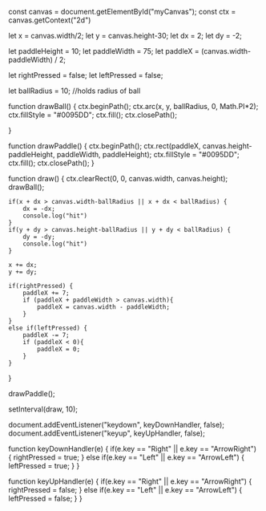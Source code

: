 const canvas = document.getElementById("myCanvas");
const ctx = canvas.getContext("2d")

let x = canvas.width/2;
let y = canvas.height-30;
let dx = 2;
let dy = -2;

let paddleHeight = 10;
let paddleWidth = 75;
let paddleX = (canvas.width-paddleWidth) / 2;

let rightPressed = false;
let leftPressed = false;

let ballRadius = 10; //holds radius of ball


function drawBall() {
    ctx.beginPath();
    ctx.arc(x, y, ballRadius, 0, Math.PI*2);
    ctx.fillStyle = "#0095DD";
    ctx.fill();
    ctx.closePath();

}

function drawPaddle() {
    ctx.beginPath();
    ctx.rect(paddleX, canvas.height-paddleHeight, paddleWidth, paddleHeight);
    ctx.fillStyle = "#0095DD";
    ctx.fill();
    ctx.closePath();
}

function draw() {
    ctx.clearRect(0, 0, canvas.width, canvas.height);
    drawBall();
   
    if(x + dx > canvas.width-ballRadius || x + dx < ballRadius) {
        dx = -dx;
        console.log("hit")
    }
    if(y + dy > canvas.height-ballRadius || y + dy < ballRadius) {
        dy = -dy;
        console.log("hit")
    }

    x += dx;
    y += dy;

    if(rightPressed) {
        paddleX += 7;
        if (paddleX + paddleWidth > canvas.width){
            paddleX = canvas.width - paddleWidth;
        }
    }
    else if(leftPressed) {
        paddleX -= 7;
        if (paddleX < 0){
            paddleX = 0;
        }
    }
}

drawPaddle();


setInterval(draw, 10);

document.addEventListener("keydown", keyDownHandler, false);
document.addEventListener("keyup", keyUpHandler, false);

function keyDownHandler(e) {
    if(e.key == "Right" || e.key == "ArrowRight") {
        rightPressed = true;
    }
    else if(e.key == "Left" || e.key == "ArrowLeft") {
        leftPressed = true;
    }
}

function keyUpHandler(e) {
    if(e.key == "Right" || e.key == "ArrowRight") {
        rightPressed = false;
    }
    else if(e.key == "Left" || e.key == "ArrowLeft") {
        leftPressed = false;
    }
}
